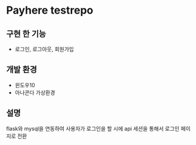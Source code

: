 # Payhere testrepo

## 구현 한 기능
- 로그인, 로그아웃, 회원가입

## 개발 환경
- 윈도우10
- 아나콘다 가상환경

## 설명
flask와 mysql을 연동하여 사용자가 로그인을 할 시에 api 세션을 통해서 로그인 페이지로 전환

